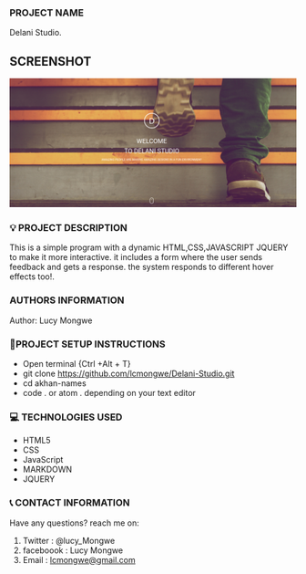 ### PROJECT NAME

Delani Studio.

## SCREENSHOT

![DELANI STUDIO](images/delani.png)

### :bulb: PROJECT DESCRIPTION

This is a simple program with a dynamic HTML,CSS,JAVASCRIPT JQUERY to make it more interactive. it includes a form where the user sends feedback and gets a response. the system responds to different hover effects too!.

### AUTHORS INFORMATION

Author: Lucy Mongwe

### :pushpin:PROJECT SETUP INSTRUCTIONS

- Open terminal {Ctrl +Alt + T}
- git clone https://github.com/lcmongwe/Delani-Studio.git
- cd akhan-names
- code . or atom . depending on your text editor

### :computer: TECHNOLOGIES USED

- HTML5
- CSS
- JavaScript
- MARKDOWN
- JQUERY

### :telephone_receiver: CONTACT INFORMATION

Have any questions? reach me on:

1. Twitter : @lucy_Mongwe
2. faceboook : Lucy Mongwe
3. Email : lcmongwe@gmail.com
